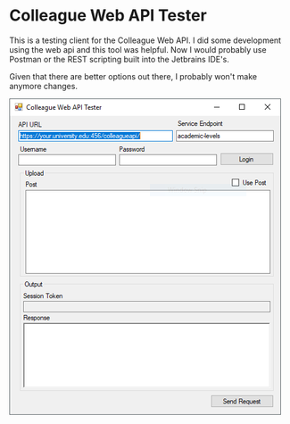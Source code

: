 # Colleague Web API Tester

This is a testing client for the Colleague Web API. I did some development using the web api
and this tool was helpful. Now I would probably use Postman or the REST scripting built into
the Jetbrains IDE's.

Given that there are better options out there, I probably won't make anymore changes.

![alt text](notes/main.png "Colleague Web API")
